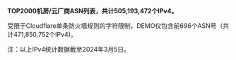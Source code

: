 **TOP2000机房/云厂商ASN列表，共计505,193,472个IPv4。**

受限于Cloudflare单条防火墙规则的字符限制，DEMO仅包含前696个ASN号（共计471,850,752个IPv4)。

注：以上IPv4统计数据截至2024年3月5日。
